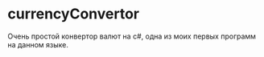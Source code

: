 # currencyConvertor
Очень простой конвертор валют на c#, одна из моих первых программ на данном языке.
